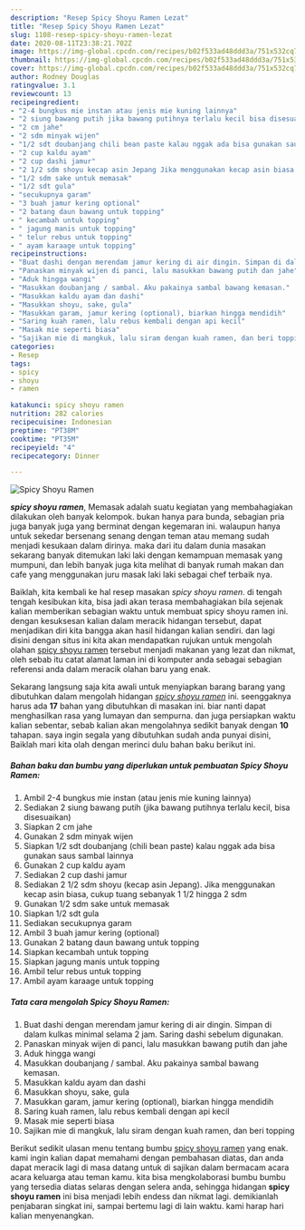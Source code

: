 ```yaml
---
description: "Resep Spicy Shoyu Ramen Lezat"
title: "Resep Spicy Shoyu Ramen Lezat"
slug: 1108-resep-spicy-shoyu-ramen-lezat
date: 2020-08-11T23:38:21.702Z
image: https://img-global.cpcdn.com/recipes/b02f533ad48ddd3a/751x532cq70/spicy-shoyu-ramen-foto-resep-utama.jpg
thumbnail: https://img-global.cpcdn.com/recipes/b02f533ad48ddd3a/751x532cq70/spicy-shoyu-ramen-foto-resep-utama.jpg
cover: https://img-global.cpcdn.com/recipes/b02f533ad48ddd3a/751x532cq70/spicy-shoyu-ramen-foto-resep-utama.jpg
author: Rodney Douglas
ratingvalue: 3.1
reviewcount: 13
recipeingredient:
- "2-4 bungkus mie instan atau jenis mie kuning lainnya"
- "2 siung bawang putih jika bawang putihnya terlalu kecil bisa disesuaikan"
- "2 cm jahe"
- "2 sdm minyak wijen"
- "1/2 sdt doubanjang chili bean paste kalau nggak ada bisa gunakan saus sambal lainnya"
- "2 cup kaldu ayam"
- "2 cup dashi jamur"
- "2 1/2 sdm shoyu kecap asin Jepang Jika menggunakan kecap asin biasa cukup tuang sebanyak 1 12 hingga 2 sdm"
- "1/2 sdm sake untuk memasak"
- "1/2 sdt gula"
- "secukupnya garam"
- "3 buah jamur kering optional"
- "2 batang daun bawang untuk topping"
- " kecambah untuk topping"
- " jagung manis untuk topping"
- " telur rebus untuk topping"
- " ayam karaage untuk topping"
recipeinstructions:
- "Buat dashi dengan merendam jamur kering di air dingin. Simpan di dalam kulkas minimal selama 2 jam. Saring dashi sebelum digunakan."
- "Panaskan minyak wijen di panci, lalu masukkan bawang putih dan jahe"
- "Aduk hingga wangi"
- "Masukkan doubanjang / sambal. Aku pakainya sambal bawang kemasan."
- "Masukkan kaldu ayam dan dashi"
- "Masukkan shoyu, sake, gula"
- "Masukkan garam, jamur kering (optional), biarkan hingga mendidih"
- "Saring kuah ramen, lalu rebus kembali dengan api kecil"
- "Masak mie seperti biasa"
- "Sajikan mie di mangkuk, lalu siram dengan kuah ramen, dan beri topping"
categories:
- Resep
tags:
- spicy
- shoyu
- ramen

katakunci: spicy shoyu ramen 
nutrition: 282 calories
recipecuisine: Indonesian
preptime: "PT38M"
cooktime: "PT35M"
recipeyield: "4"
recipecategory: Dinner

---
```



![Spicy Shoyu Ramen](https://img-global.cpcdn.com/recipes/b02f533ad48ddd3a/751x532cq70/spicy-shoyu-ramen-foto-resep-utama.jpg)

<b><i>spicy shoyu ramen</i></b>, Memasak adalah suatu kegiatan yang membahagiakan dilakukan oleh banyak kelompok. bukan hanya para bunda, sebagian pria juga banyak juga yang berminat dengan kegemaran ini. walaupun hanya untuk sekedar bersenang senang dengan teman atau memang sudah menjadi kesukaan dalam dirinya. maka dari itu dalam dunia masakan sekarang banyak ditemukan laki laki dengan kemampuan memasak yang mumpuni, dan lebih banyak juga kita melihat di banyak rumah makan dan cafe yang menggunakan juru masak laki laki sebagai chef terbaik nya.

Baiklah, kita kembali ke hal resep masakan <i>spicy shoyu ramen</i>. di tengah tengah kesibukan kita, bisa jadi akan terasa membahagiakan bila sejenak kalian memberikan sebagian waktu untuk membuat spicy shoyu ramen ini. dengan kesuksesan kalian dalam meracik hidangan tersebut, dapat menjadikan diri kita bangga akan hasil hidangan kalian sendiri. dan lagi disini dengan situs ini kita akan mendapatkan rujukan untuk mengolah olahan <u>spicy shoyu ramen</u> tersebut menjadi makanan yang lezat dan nikmat, oleh sebab itu catat alamat laman ini di komputer anda sebagai sebagian referensi anda dalam meracik olahan baru yang enak.




Sekarang langsung saja kita awali untuk menyiapkan barang barang yang dibutuhkan dalam mengolah hidangan <u><i>spicy shoyu ramen</i></u> ini. seenggaknya harus ada <b>17</b> bahan yang dibutuhkan di masakan ini. biar nanti dapat menghasilkan rasa yang lumayan dan sempurna. dan juga persiapkan waktu kalian sebentar, sebab kalian akan mengolahnya sedikit banyak dengan <b>10</b> tahapan. saya ingin segala yang dibutuhkan sudah anda punyai disini, Baiklah mari kita olah dengan merinci dulu bahan baku berikut ini.

<!--inarticleads1-->

##### Bahan baku dan bumbu yang diperlukan untuk pembuatan Spicy Shoyu Ramen:

1. Ambil 2-4 bungkus mie instan (atau jenis mie kuning lainnya)
1. Sediakan 2 siung bawang putih (jika bawang putihnya terlalu kecil, bisa disesuaikan)
1. Siapkan 2 cm jahe
1. Gunakan 2 sdm minyak wijen
1. Siapkan 1/2 sdt doubanjang (chili bean paste) kalau nggak ada bisa gunakan saus sambal lainnya
1. Gunakan 2 cup kaldu ayam
1. Sediakan 2 cup dashi jamur
1. Sediakan 2 1/2 sdm shoyu (kecap asin Jepang). Jika menggunakan kecap asin biasa, cukup tuang sebanyak 1 1/2 hingga 2 sdm
1. Gunakan 1/2 sdm sake untuk memasak
1. Siapkan 1/2 sdt gula
1. Sediakan secukupnya garam
1. Ambil 3 buah jamur kering (optional)
1. Gunakan 2 batang daun bawang untuk topping
1. Siapkan  kecambah untuk topping
1. Siapkan  jagung manis untuk topping
1. Ambil  telur rebus untuk topping
1. Ambil  ayam karaage untuk topping




<!--inarticleads2-->

##### Tata cara mengolah Spicy Shoyu Ramen:

1. Buat dashi dengan merendam jamur kering di air dingin. Simpan di dalam kulkas minimal selama 2 jam. Saring dashi sebelum digunakan.
1. Panaskan minyak wijen di panci, lalu masukkan bawang putih dan jahe
1. Aduk hingga wangi
1. Masukkan doubanjang / sambal. Aku pakainya sambal bawang kemasan.
1. Masukkan kaldu ayam dan dashi
1. Masukkan shoyu, sake, gula
1. Masukkan garam, jamur kering (optional), biarkan hingga mendidih
1. Saring kuah ramen, lalu rebus kembali dengan api kecil
1. Masak mie seperti biasa
1. Sajikan mie di mangkuk, lalu siram dengan kuah ramen, dan beri topping




Berikut sedikit ulasan menu tentang bumbu <u>spicy shoyu ramen</u> yang enak. kami ingin kalian dapat memahami dengan pembahasan diatas, dan anda dapat meracik lagi di masa datang untuk di sajikan dalam bermacam acara acara keluarga atau teman kamu. kita bisa mengkolaborasi bumbu bumbu yang tersedia diatas selaras dengan selera anda, sehingga hidangan <b>spicy shoyu ramen</b> ini bisa menjadi lebih endess dan nikmat lagi. demikianlah penjabaran singkat ini, sampai bertemu lagi di lain waktu. kami harap hari kalian menyenangkan.
